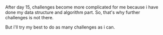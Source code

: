 After day 15, challenges become more complicated for me because i have done my data structure and algorithm part. So, that's why further challenges is not there.

But i'll try my best to do as many challenges as i can.
